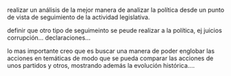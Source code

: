 realizar un análisis de la mejor manera de analizar la política desde un punto de vista de seguimiento de la actividad legislativa.

definir que otro tipo de seguimeinto se peude realizar a la política, ej juicios corrupción... declaraciones...

lo mas importante creo que es buscar una manera de poder englobar las acciones en temáticas de modo que se pueda comparar las acciones de unos partidos y otros, mostrando además la evolución histórica....